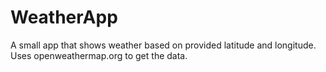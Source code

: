 # WeatherApp

A small app that shows weather based on provided latitude and longitude.
Uses openweathermap.org to get the data.